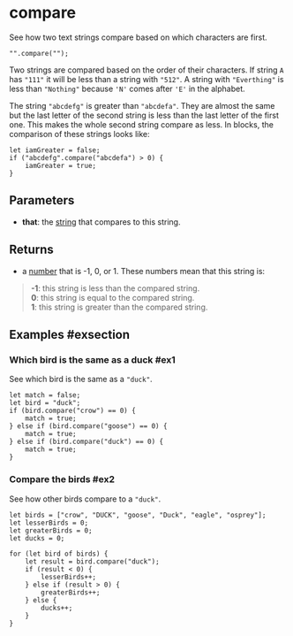 # compare

See how two text strings compare based on which characters are first.

```sig
"".compare("");
```

Two strings are compared based on the order of their characters. If string `A` has `"111"` it will be less than a string with `"512"`. A string with `"Everthing"` is less than `"Nothing"` because `'N'` comes after `'E'` in the alphabet.

The string `"abcdefg"` is greater than `"abcdefa"`. They are almost the same but the last letter of the second string is less than the last letter of the first one. This makes the whole second string compare as less. In blocks, the comparison of these strings looks like:

```block
let iamGreater = false;
if ("abcdefg".compare("abcdefa") > 0) {
    iamGreater = true;
}
```

## Parameters

* **that**: the [string](/types/string) that compares to this string.

## Returns

* a [number](/types/number) that is -1, 0, or 1. These numbers mean that this string is:

> **-1**: this string is less than the compared string.  
> **0**: this string is equal to the compared string.  
> **1**: this string is greater than the compared string.

## Examples #exsection

### Which bird is the same as a duck #ex1

See which bird is the same as a `"duck"`.

```blocks
let match = false;
let bird = "duck";
if (bird.compare("crow") == 0) {
    match = true;
} else if (bird.compare("goose") == 0) {
    match = true;
} else if (bird.compare("duck") == 0) {
    match = true;
}
```

### Compare the birds #ex2

See how other birds compare to a `"duck"`.

```blocks
let birds = ["crow", "DUCK", "goose", "Duck", "eagle", "osprey"];
let lesserBirds = 0;
let greaterBirds = 0;
let ducks = 0;

for (let bird of birds) {
    let result = bird.compare("duck");
    if (result < 0) {
        lesserBirds++;
    } else if (result > 0) {
        greaterBirds++;
    } else {
        ducks++;
    }
}
```